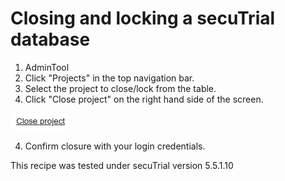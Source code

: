 # Closing and locking a secuTrial database

1. AdminTool
2. Click "Projects" in the top navigation bar.
3. Select the project to close/lock from the table.
4. Click "Close project" on the right hand side of the screen.
    
  ![closeproj](fig/close_project.png "closeproj")

4. Confirm closure with your login credentials.

This recipe was tested under secuTrial version 5.5.1.10
